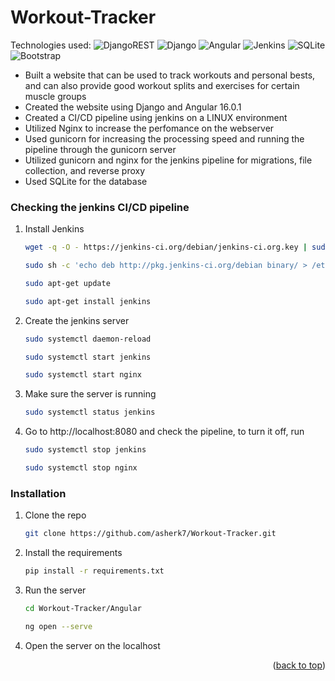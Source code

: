 # Workout-Tracker
Technologies used: ![DjangoREST](https://img.shields.io/badge/DJANGO-REST-ff1709?style=for-the-badge&logo=django&logoColor=white&color=ff1709&labelColor=gray) ![Django](https://img.shields.io/badge/django-%23092E20.svg?style=for-the-badge&logo=django&logoColor=white) ![Angular](https://img.shields.io/badge/angular-%23DD0031.svg?style=for-the-badge&logo=angular&logoColor=white) ![Jenkins](https://img.shields.io/badge/jenkins-%232C5263.svg?style=for-the-badge&logo=jenkins&logoColor=white) ![SQLite](https://img.shields.io/badge/sqlite-%2307405e.svg?style=for-the-badge&logo=sqlite&logoColor=white) ![Bootstrap](https://img.shields.io/badge/bootstrap-%23563D7C.svg?style=for-the-badge&logo=bootstrap&logoColor=white)  
* Built a website that can be used to track workouts and personal bests, and can also provide good workout splits and exercises for certain muscle groups  
* Created the website using Django and Angular 16.0.1  
* Created a CI/CD pipeline using jenkins on a LINUX environment  
* Utilized Nginx to increase the perfomance on the webserver  
* Used gunicorn for increasing the processing speed and running the pipeline through the gunicorn server
* Utilized gunicorn and nginx for the jenkins pipeline for migrations, file collection, and reverse proxy
* Used SQLite for the database  

### Checking the jenkins CI/CD pipeline

1. Install Jenkins
    ```sh
    wget -q -O - https://jenkins-ci.org/debian/jenkins-ci.org.key | sudo apt-key add -

    sudo sh -c 'echo deb http://pkg.jenkins-ci.org/debian binary/ > /etc/apt/sources.list.d/jenkins.list'

    sudo apt-get update

    sudo apt-get install jenkins
    ```
2. Create the jenkins server
    ```sh
    sudo systemctl daemon-reload

    sudo systemctl start jenkins

    sudo systemctl start nginx
    ```
3. Make sure the server is running
    ```sh
    sudo systemctl status jenkins
    ```
4. Go to http://localhost:8080 and check the pipeline, to turn it off, run
    ```sh
    sudo systemctl stop jenkins

    sudo systemctl stop nginx
    ```

### Installation
 
1. Clone the repo
   ```sh
   git clone https://github.com/asherk7/Workout-Tracker.git
   ```
2. Install the requirements
    ```sh
    pip install -r requirements.txt
    ```
3. Run the server
   ```sh
   cd Workout-Tracker/Angular

   ng open --serve
   ```
4. Open the server on the localhost

<p align="right">(<a href="#readme-top">back to top</a>)</p>